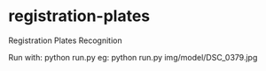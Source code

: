 registration-plates
===================

Registration Plates Recognition

Run with:
python run.py <path to image>
eg:
python run.py img/model/DSC_0379.jpg
